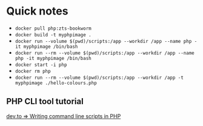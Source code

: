 # Quick notes

- `docker pull php:zts-bookworm`
- `docker build -t myphpimage .`
- `docker run --volume $(pwd)/scripts:/app --workdir /app --name php -it myphpimage /bin/bash`
- `docker run --rm --volume $(pwd)/scripts:/app --workdir /app --name php -it myphpimage /bin/bash`
- `docker start -i php`
- `docker rm php`
- `docker run --rm --volume $(pwd)/scripts:/app --workdir /app -t myphpimage ./hello-colours.php`

## PHP CLI tool tutorial

[dev.to => Writing command line scripts in PHP](https://dev.to/gbhorwood/writing-command-line-scripts-in-php-part-1-3jpb)
